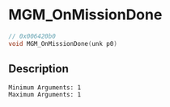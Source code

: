 # MGM_OnMissionDone
```c
// 0x006420b0
void MGM_OnMissionDone(unk p0)
```
## Description
```
Minimum Arguments: 1
Maximum Arguments: 1
```
